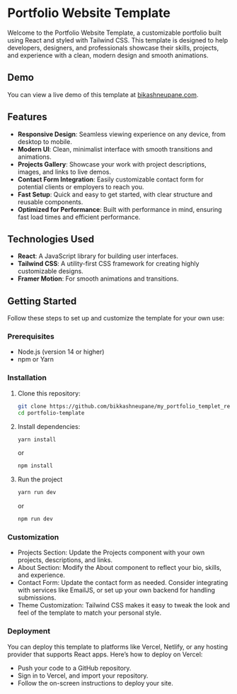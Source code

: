 # Portfolio Website Template

Welcome to the Portfolio Website Template, a customizable portfolio built using React and styled with Tailwind CSS. This template is designed to help developers, designers, and professionals showcase their skills, projects, and experience with a clean, modern design and smooth animations.

## Demo

You can view a live demo of this template at [bikashneupane.com](https://www.bikashneupane.com).

## Features

- **Responsive Design**: Seamless viewing experience on any device, from desktop to mobile.
- **Modern UI**: Clean, minimalist interface with smooth transitions and animations.
- **Projects Gallery**: Showcase your work with project descriptions, images, and links to live demos.
- **Contact Form Integration**: Easily customizable contact form for potential clients or employers to reach you.
- **Fast Setup**: Quick and easy to get started, with clear structure and reusable components.
- **Optimized for Performance**: Built with performance in mind, ensuring fast load times and efficient performance.

## Technologies Used

- **React**: A JavaScript library for building user interfaces.
- **Tailwind CSS**: A utility-first CSS framework for creating highly customizable designs.
- **Framer Motion**: For smooth animations and transitions.

## Getting Started

Follow these steps to set up and customize the template for your own use:

### Prerequisites

- Node.js (version 14 or higher)
- npm or Yarn

### Installation

1. Clone this repository:

   ```bash
   git clone https://github.com/bikkashneupane/my_portfolio_templet_react
   cd portfolio-template
   ```

2. Install dependencies:

   ```bash
   yarn install
   ```

   or

   ```bash
   npm install
   ```

3. Run the project
   ```bash
   yarn run dev
   ```
   or
   ```bash
   npm run dev
   ```

### Customization

- Projects Section: Update the Projects component with your own projects, descriptions, and links.
- About Section: Modify the About component to reflect your bio, skills, and experience.
- Contact Form: Update the contact form as needed. Consider integrating with services like EmailJS, or set up your own backend for handling submissions.
- Theme Customization: Tailwind CSS makes it easy to tweak the look and feel of the template to match your personal style.

### Deployment

You can deploy this template to platforms like Vercel, Netlify, or any hosting provider that supports React apps. Here’s how to deploy on Vercel:

- Push your code to a GitHub repository.
- Sign in to Vercel, and import your repository.
- Follow the on-screen instructions to deploy your site.
